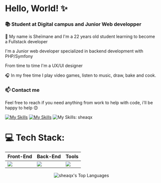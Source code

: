 # Hello, World! ✨

### 📚 Student at Digital campus and Junior Web developper

👋 My name is Sheïmane and I'm a 22 years old student learning to become a Fullstack developer

I'm a Junior web developer specialized in backend development with PHP/Symfony

From time to time I'm a UX/UI designer

🎧 In my free time I play video games, listen to music, draw, bake and cook.

### 📫 Contact me
Feel free to reach if you need anything from work to help with code, i'll be happy to help 😊

[![My Skills](https://skillicons.dev/icons?i=gmail)](mailto:sheimanelabbar@gmail.com) [![My Skills](https://skillicons.dev/icons?i=linkedin)](https://www.linkedin.com/in/sheimane-elabbar/) ![My Skills](https://skillicons.dev/icons?i=discord): sheaqx


# 💻 Tech Stack:

<div align="center">
<table>
  <thead>
    <tr>
      <th>Front-End</th>
      <th>Back-End</th>
      <th>Tools</th>
    </tr>
  </thead>
  <tbody>
    <tr>
      <td><img src="https://skillicons.dev/icons?i=html,css,js,bootstrap,react&perline=3" /></td>
      <td><img src="https://skillicons.dev/icons?i=php,symfony,py,mysql&perline=3" /></td>
      <td><img src="https://skillicons.dev/icons?i=vscode,ubuntu,github,git,figma,photoshop,illustrator,xd,premiere,blender,notion&perline=4" /></td>
    </tr>
  </tbody>
</table>

![sheaqx's Top Languages](https://github-readme-stats.vercel.app/api/top-langs/?username=sheaqx&theme=bear&show_icons=true&hide_border=true&layout=compact)
</div>
